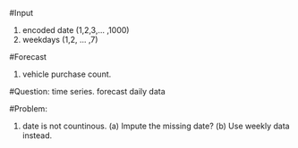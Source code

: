 #Input 
1. encoded date (1,2,3,... ,1000)
2. weekdays (1,2, ... ,7)

#Forecast
1. vehicle purchase count.

#Question:
time series. forecast daily data

#Problem: 
1. date is not countinous. 
	(a) Impute the missing date?
	(b) Use weekly data instead.